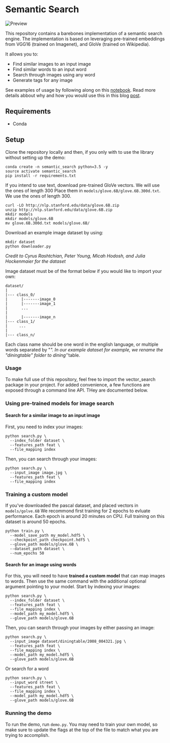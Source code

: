# Semantic Search
![Preview](https://github.com/hundredblocks/semantic-search/blob/master/assets/image_search_cover.jpeg)

This repository contains a barebones implementation of a semantic search engine. 
The implementation is based on leveraging pre-trained embeddings from VGG16 (trained on Imagenet), and GloVe (trained on Wikipedia).

It allows you to:
- Find similar images to an input image
- Find similar words to an input word
- Search through images using any word
- Generate tags for any image

See examples of usage by following along on this [notebook](http://insight.streamlit.io/0.13.3-8ErS/index.html?id=QAKzY9mLjr4WbTCgxz3XBX).
Read more details abbout why and how you would use this in this blog [post](https://blog.insightdatascience.com/the-unreasonable-effectiveness-of-deep-learning-representations-4ce83fc663cf).

## Requirements
- Conda

## Setup
Clone the repository locally and then, if you only with to use the library without setting up the demo:
```
conda create -n semantic_search python=3.5 -y
source activate semantic_search
pip install -r requirements.txt
```

If you intend to use text, download pre-trained GloVe vectors.
We will use the ones of length 300
Place them in `models/glove.6B/glove.6B.300d.txt`. We use the ones of length 300.
```
curl -LO http://nlp.stanford.edu/data/glove.6B.zip
unzip http://nlp.stanford.edu/data/glove.6B.zip
mkdir models
mkdir models/glove.6B
mv glove.6B.300d.txt models/glove.6B/
```

Download an example image dataset by using:
```
mkdir dataset
python downloader.py
```
_Credit to Cyrus Rashtchian, Peter Young, Micah Hodosh, and Julia Hockenmaier for the dataset_

Image dataset must be of the format below if you would like to import your own:
```
dataset/
|
|--- class_0/
|      |-------image_0
|      |-------image_1
|      ...
|
|      |-------image_n
|--- class_1/
|     ...
|  
|--- class_n/
```
Each class name should be one word in the english language, or multiple words separated by "_". 
In our example dataset for example, we rename the "diningtable" folder to dining'_'table.

### Usage
To make full use of this repository, feel free to import the vector_search package in your project. For added convenience, a few functions are exposed through a command line API. THey are documented below. 

### Using pre-trained models for image search

#### Search for a similar image to an input image
First, you need to index your images:
```
python search.py \
  --index_folder dataset \
  --features_path feat \
  --file_mapping index
```

Then, you can search through your images:
```
python search.py \
  --input_image image.jpg \
  --features_path feat \
  --file_mapping index
```
### Training a custom model
If you've downloaded the pascal dataset, and placed vectors in `models/golve.6B`
We recommond first training for 2 epochs to evluate performance. Each epoch is around 20 minutes on CPU. Full training on this dataset is around 50 epochs. 
```
python train.py \
  --model_save_path my_model.hdf5 \
  --checkpoint_path checkpoint.hdf5 \
  --glove_path models/glove.6B \
  --dataset_path dataset \
  --num_epochs 50
```

#### Search for an image using words

For this, you will need to have **trained a custom model** that can map images to words.
Then use the same command with the additional optional argument pointing to your model.
Start by indexing your images:
```
python search.py \
  --index_folder dataset \
  --features_path feat \
  --file_mapping index \
  --model_path my_model.hdf5 \
  --glove_path models/glove.6B
```
Then, you can search through your images by either passing an image:
```
python search.py \
  --input_image dataset/diningtable/2008_004321.jpg \
  --features_path feat \
  --file_mapping index \
  --model_path my_model.hdf5 \
  --glove_path models/glove.6B
```  

Or search for a word
```
python search.py \
  --input_word street \
  --features_path feat \
  --file_mapping index \
  --model_path my_model.hdf5 \
  --glove_path models/glove.6B
```


### Running the demo

To run the demo, run `demo.py`. You may need to train your own model, so make sure to update the flags at the top of the file to match what you are trying to accomplish.

